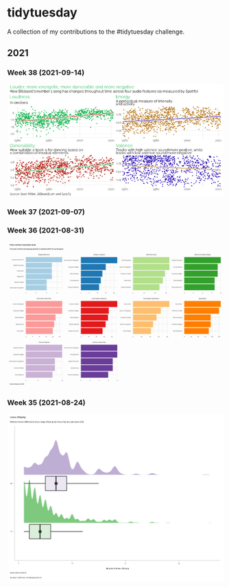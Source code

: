 # tidytuesday
A collection of my contributions to the #tidytuesday challenge.

## 2021
### Week 38 (2021-09-14)

![Four scatterplots showing how Billboard's number 1 song have gotten louder, more energetic, more danceable and more negative across four Spotify audio features](https://github.com/santiagovalenzuela/tidytuesday/blob/main/2021/week_38/tt_plot_20210914.png)

### Week 37 (2021-09-07)

### Week 36 (2021-08-31)

![A visualization of the five most common species sighted in each Australian bioregion](https://github.com/santiagovalenzuela/tidytuesday/blob/main/2021/week_36/tt_plot_20210831.png)

### Week 35 (2021-08-24)
![A comparison of the offspring of wild-born lemurs and captive-born, showing the latter tend to have fewer offspring](https://github.com/santiagovalenzuela/tidytuesday/blob/main/2021/week_35/tt_plot_20210824.png)



